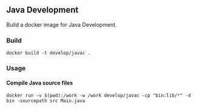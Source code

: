 ## Java Development

Build a docker image for Java Development.

### Build

    docker build -t develop/javac .

### Usage

#### Compile Java source files

    docker run -v $(pwd):/work -w /work develop/javac -cp "bin:lib/*" -d bin -sourcepath src Main.java
